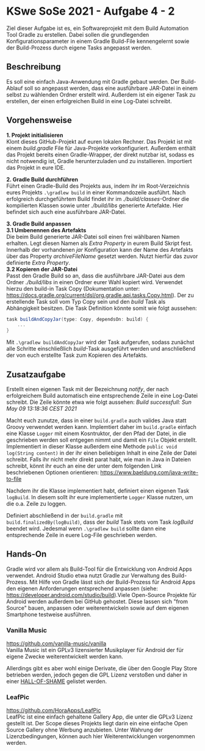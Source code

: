 # KSwe SoSe 2021 - Aufgabe 4 - 2

Ziel dieser Aufgabe ist es, ein Softwareprojekt mit dem Build Automation Tool Gradle zu erstellen. Dabei sollen die
grundlegenden Konfigurationsparameter in einem Gradle Build-File kennengelernt sowie der Build-Prozess durch eigene
Tasks angepasst werden.

## Beschreibung
Es soll eine einfach Java-Anwendung mit Gradle gebaut werden. Der Build-Ablauf soll so angepasst werden, dass eine
ausführbare JAR-Datei in einem selbst zu wählenden Ordner erstellt wird. Außerdem ist ein eigener Task zu erstellen,
der einen erfolgreichen Build in eine Log-Datei schreibt.

## Vorgehensweise
**1. Projekt initialisieren**  
Klont dieses GitHub-Projekt auf euren lokalen Rechner. Das Projekt ist mit einem _build.gradle_ File für Java-Projekte
vorkonfiguriert. Außerdem enthält das Projekt bereits einen Gradle-Wrapper, der direkt nutzbar ist, sodass es nicht
notwendig ist, Gradle herunterzuladen und zu installieren. Importiert das Projekt in eure IDE.

**2. Gradle Build durchführen**  
Führt einen Gradle-Build des Projekts aus, indem ihr im Root-Verzeichnis eures Projekts `.\gradlew build` in einer
Kommandozeile ausführt. Nach erfolgreich durchgeführtem Build findet ihr im _./build/classes_-Ordner die kompilierten
Klassen sowie unter _./build/libs_ generierte Artefakte. Hier befindet sich auch eine ausführbare JAR-Datei.

**3. Gradle Build anpassen**  
**3.1 Umbenennen des Artefakts**  
Die beim Build generierte JAR-Datei soll einen frei wählbaren Namen erhalten. Legt diesen Namen als _Extra Property_ in
eurem Build Skript fest. Innerhalb der vorhandenen _jar_ Konfiguration kann der Name des Artefakts über das Property
_archiveFileName_ gesetzt werden. Nutzt hierfür das zuvor definierte _Extra Property_.  
**3.2 Kopieren der JAR-Datei**  
Passt den Gradle Build so an, dass die ausführbare JAR-Datei aus dem Ordner _./build/libs_ in einen Ordner eurer
Wahl kopiert wird. Verwendet hierzu den build-in Task Copy (Dokumentation unter: https://docs.gradle.org/current/dsl/org.gradle.api.tasks.Copy.html).
Der zu erstellende Task soll vom Typ Copy sein und den _build_ Task als Abhängigkeit besitzen. Die Task Definition könnte somit
wie folgt aussehen:
```groovy
task buildAndCopyJar(type: Copy, dependsOn: build) {
    ...
}
```
Mit `.\gradlew buildAndCopyJar` wird der Task aufgerufen, sodass zunächst alle Schritte einschließlich _build_-Task ausgeführt
werden und anschließend der von euch erstellte Task zum Kopieren des Artefakts.
## Zusatzaufgabe
Erstellt einen eigenen Task mit der Bezeichnung _notify_, der nach erfolgreichem Build automatisch eine entsprechende Zeile
in eine Log-Datei schreibt. Die Zeile könnte etwa wie folgt aussehen: _Build successfull: Sun May 09 13:18:36 CEST 2021_

Macht euch zunutze, dass in einer `build.gradle` auch valides Java statt Groovy verwendet werden kann. Implemtiert daher
im `build.gradle` einfach eine Klasse `Logger` mit einem Kosntruktor, der den Pfad der Datei, in die geschrieben werden soll
entgegen nimmt und damit ein `File` Objekt erstellt. Implementiert in dieser Klasse außerdem eine Methode `public void log(String content)`
in der ihr einen beliebigen Inhalt in eine Zeile der Datei schreibt. Falls ihr nicht mehr direkt parat habt, wie man in Java
in Dateien schreibt, könnt ihr euch an eine der unter dem folgenden Link beschriebenen Optionen orientieren: https://www.baeldung.com/java-write-to-file

Nachdem ihr die Klasse implementiert habt, definiert einen eigenen Task `logBuild`. In diesem sollt ihr eure implementierte
`Logger` Klasse nutzen, um die o.a. Zeile zu loggen. 

Definiert abschließend in der `build.gradle` mit `build.finalizedBy(logBuild)`, dass der _build_ Task stets vom Task _logBuild_
beendet wird. Jedesmal wenn `.\gradlew build` sollte dann eine entsprechende Zeile in euere Log-File geschrieben werden. 

## Hands-On
Gradle wird vor allem als Build-Tool für die Entwicklung von Android Apps verwendet. Android Studio etwa nutzt Gradle zur
Verwaltung des Build-Prozess. Mit Hilfe von Gradle lässt sich der Build-Prozess für Android Apps den eigenen Anforderungen
entsprechend anpassen (siehe: https://developer.android.com/studio/build).Viele Open-Source Projekte für Android werden außerdem
bei GitHub gehostet. Diese lassen sich "from Source" bauen, anpassen oder weiterentwickeln sowie auf dem eigenen Smartphone testweise ausführen.
### Vanilla Music
https://github.com/vanilla-music/vanilla  
Vanilla Music ist ein GPLv3 lizensierter Musikplayer für Android der für eigene Zwecke weiterentwickelt werden kann.

Allerdings gibt es aber wohl einige Derivate, die über den Google Play Store betrieben werden, jedoch gegen die GPL Lizenz verstoßen und
daher in einer [HALL-OF-SHAME](https://github.com/vanilla-music/vanilla/blob/master/HALL-OF-SHAME.md) gelistet werden.

### LeafPic
https://github.com/HoraApps/LeafPic  
LeafPic ist eine einfach gehaltene Gallery App, die unter die GPLv3 Lizenz gestellt ist. Der Scope dieses Projekts liegt darin ein
eine einfache Open Source Gallery ohne Werbung anzubieten. Unter Wahrung der Lizenzbedingungen, können auch hier Weiterentwicklungen
vorgenommen werden.
